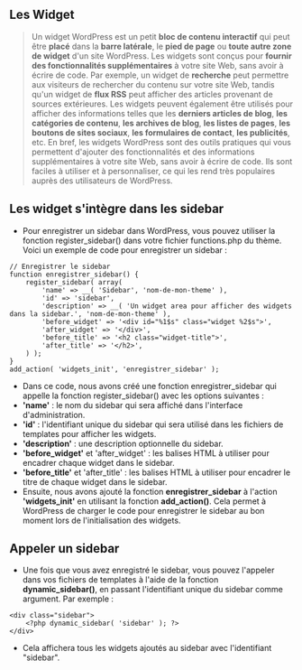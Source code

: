 ## Les Widget

> Un widget WordPress est un petit **bloc de contenu interactif** qui peut être **placé** dans la **barre latérale**, le **pied de page** ou **toute autre zone de widget** d'un site WordPress.
> Les widgets sont conçus pour **fournir des fonctionnalités supplémentaires** à votre site Web, sans avoir à écrire de code.
> Par exemple, un widget de **recherche** peut permettre aux visiteurs de rechercher du contenu sur votre site Web, tandis qu'un widget de **flux RSS** peut afficher des articles provenant de sources extérieures.
> Les widgets peuvent également être utilisés pour afficher des informations telles que les **derniers articles de blog**, **les catégories de contenu**, **les archives de blog**, **les listes de pages**, **les boutons de sites sociaux**, **les formulaires de contact**, **les publicités**, etc.
> En bref, les widgets WordPress sont des outils pratiques qui vous permettent d'ajouter des fonctionnalités et des informations supplémentaires à votre site Web, sans avoir à écrire de code. Ils sont faciles à utiliser et à personnaliser, ce qui les rend très populaires auprès des utilisateurs de WordPress.

## Les widget s'intègre dans les sidebar

- Pour enregistrer un sidebar dans WordPress, vous pouvez utiliser la fonction register_sidebar() dans votre fichier functions.php du thème. Voici un exemple de code pour enregistrer un sidebar :

```
// Enregistrer le sidebar
function enregistrer_sidebar() {
    register_sidebar( array(
        'name' => __( 'Sidebar', 'nom-de-mon-theme' ),
        'id' => 'sidebar',
        'description' => __( 'Un widget area pour afficher des widgets dans la sidebar.', 'nom-de-mon-theme' ),
        'before_widget' => '<div id="%1$s" class="widget %2$s">',
        'after_widget' => '</div>',
        'before_title' => '<h2 class="widget-title">',
        'after_title' => '</h2>',
    ) );
}
add_action( 'widgets_init', 'enregistrer_sidebar' );
```

- Dans ce code, nous avons créé une fonction enregistrer_sidebar qui appelle la fonction register_sidebar() avec les options suivantes :
- **'name'** : le nom du sidebar qui sera affiché dans l'interface d'administration.
- **'id'** : l'identifiant unique du sidebar qui sera utilisé dans les fichiers de templates pour afficher les widgets.
- **'description'** : une description optionnelle du sidebar.
- **'before_widget'** et 'after_widget' : les balises HTML à utiliser pour encadrer chaque widget dans le sidebar.
- **'before_title'** et 'after_title' : les balises HTML à utiliser pour encadrer le titre de chaque widget dans le sidebar.
- Ensuite, nous avons ajouté la fonction **enregistrer_sidebar** à l'action **'widgets_init'** en utilisant la fonction **add_action()**. Cela permet à WordPress de charger le code pour enregistrer le sidebar au bon moment lors de l'initialisation des widgets.

## Appeler un sidebar

- Une fois que vous avez enregistré le sidebar, vous pouvez l'appeler dans vos fichiers de templates à l'aide de la fonction **dynamic_sidebar()**, en passant l'identifiant unique du sidebar comme argument. Par exemple :

```
<div class="sidebar">
    <?php dynamic_sidebar( 'sidebar' ); ?>
</div>
```

- Cela affichera tous les widgets ajoutés au sidebar avec l'identifiant "sidebar".